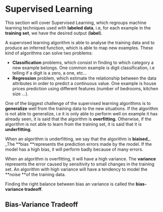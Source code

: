 # Supervised Learning

This section will cover Supervised Learning, which regroups machine learning techniques used with **labeled data**, i.e, for each example in the **training set**, we have the desired output \(**label**\).

A supervised learning algorithm is able to analyse the training data and to produce an inferred function, which is able to map new examples. These kind of algorithms can solve two problems:

* **Classification** problems, which consist in finding to which category a new example belongs. One common example is digit classification, i.e telling if a digit is a zero, a one, etc...
* **Regression** problem, which estimate the relationship between the data attributes in order to predict a continuous value. One example is house prices prediction using different features \(number of bedrooms, kitchen size ...\).

One of the biggest challenge of the supervised learning algorithms is to **generalize** well from the training data to the new situations. If the algorithm is not able to generalize, i.e it is only able to perform well on example it has already seen, it is said that the algorithm is **overfitting.** Otherwise, if the algorithm is not able to learn from the training set, it is said that it is **underfitting**. 

When an algorithm is underfitting, we say that the algorithm is **biaised**_. _The **bias **represents the prediction errors made by the model. If the model has a high bias, it will perform badly because of many errors.

When an algorithm is overfitting, it will have a high variance. The **variance** represents the error caused by sensitivity to small changes in the training set. An algorithm with high variance will have a tendency to model the **noise **of the training data.

Finding the right balance between bias an variance is called the **bias-variance tradeoff**.



## Bias-Variance Tradeoff





